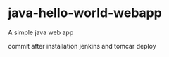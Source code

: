 java-hello-world-webapp
=======================

A simple java web app


commit after installation jenkins and tomcar deploy
